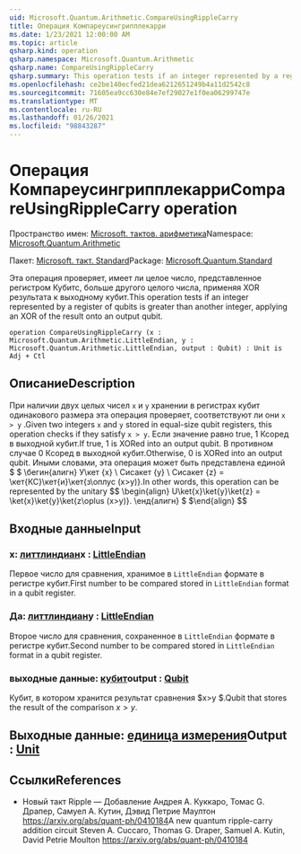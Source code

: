 ```yaml
---
uid: Microsoft.Quantum.Arithmetic.CompareUsingRippleCarry
title: Операция Компареусингрипплекарри
ms.date: 1/23/2021 12:00:00 AM
ms.topic: article
qsharp.kind: operation
qsharp.namespace: Microsoft.Quantum.Arithmetic
qsharp.name: CompareUsingRippleCarry
qsharp.summary: This operation tests if an integer represented by a register of qubits is greater than another integer, applying an XOR of the result onto an output qubit.
ms.openlocfilehash: ce2be140ecfed21dea6212651249b4a11d2542c8
ms.sourcegitcommit: 71605ea9cc630e84e7ef29027e1f0ea06299747e
ms.translationtype: MT
ms.contentlocale: ru-RU
ms.lasthandoff: 01/26/2021
ms.locfileid: "98843287"
---
```

# <a name="compareusingripplecarry-operation"></a><span data-ttu-id="cc512-102">Операция Компареусингрипплекарри</span><span class="sxs-lookup"><span data-stu-id="cc512-102">CompareUsingRippleCarry operation</span></span>

<span data-ttu-id="cc512-103">Пространство имен: [Microsoft. тактов. арифметика](xref:Microsoft.Quantum.Arithmetic)</span><span class="sxs-lookup"><span data-stu-id="cc512-103">Namespace: [Microsoft.Quantum.Arithmetic](xref:Microsoft.Quantum.Arithmetic)</span></span>

<span data-ttu-id="cc512-104">Пакет: [Microsoft. такт. Standard](https://nuget.org/packages/Microsoft.Quantum.Standard)</span><span class="sxs-lookup"><span data-stu-id="cc512-104">Package: [Microsoft.Quantum.Standard](https://nuget.org/packages/Microsoft.Quantum.Standard)</span></span>


<span data-ttu-id="cc512-105">Эта операция проверяет, имеет ли целое число, представленное регистром Кубитс, больше другого целого числа, применяя XOR результата к выходному кубит.</span><span class="sxs-lookup"><span data-stu-id="cc512-105">This operation tests if an integer represented by a register of qubits is greater than another integer, applying an XOR of the result onto an output qubit.</span></span>

```qsharp
operation CompareUsingRippleCarry (x : Microsoft.Quantum.Arithmetic.LittleEndian, y : Microsoft.Quantum.Arithmetic.LittleEndian, output : Qubit) : Unit is Adj + Ctl
```


## <a name="description"></a><span data-ttu-id="cc512-106">Описание</span><span class="sxs-lookup"><span data-stu-id="cc512-106">Description</span></span>

<span data-ttu-id="cc512-107">При наличии двух целых чисел `x` и `y` хранении в регистрах кубит одинакового размера эта операция проверяет, соответствуют ли они `x > y` .</span><span class="sxs-lookup"><span data-stu-id="cc512-107">Given two integers `x` and `y` stored in equal-size qubit registers, this operation checks if they satisfy `x > y`.</span></span> <span data-ttu-id="cc512-108">Если значение равно true, 1 Ксоред в выходной кубит.</span><span class="sxs-lookup"><span data-stu-id="cc512-108">If true, 1 is XORed into an output qubit.</span></span> <span data-ttu-id="cc512-109">В противном случае 0 Ксоред в выходной кубит.</span><span class="sxs-lookup"><span data-stu-id="cc512-109">Otherwise, 0 is XORed into an output qubit.</span></span>
<span data-ttu-id="cc512-110">Иными словами, эта операция может быть представлена единой $ $ \бегин{алигн} У\кет {x} \ Сисакет {y} \ Сисакет {z} = \кет{КС}\кет{и}\кет{з\оплус (x>y)}.</span><span class="sxs-lookup"><span data-stu-id="cc512-110">In other words, this operation can be represented by the unitary $$ \begin{align} U\ket{x}\ket{y}\ket{z} = \ket{x}\ket{y}\ket{z\oplus (x>y)}.</span></span>
<span data-ttu-id="cc512-111">\енд{алигн} $ $</span><span class="sxs-lookup"><span data-stu-id="cc512-111">\end{align} $$</span></span>

## <a name="input"></a><span data-ttu-id="cc512-112">Входные данные</span><span class="sxs-lookup"><span data-stu-id="cc512-112">Input</span></span>

### <a name="x--littleendian"></a><span data-ttu-id="cc512-113">x: [литтлиндиан](xref:Microsoft.Quantum.Arithmetic.LittleEndian)</span><span class="sxs-lookup"><span data-stu-id="cc512-113">x : [LittleEndian](xref:Microsoft.Quantum.Arithmetic.LittleEndian)</span></span>

<span data-ttu-id="cc512-114">Первое число для сравнения, хранимое в `LittleEndian` формате в регистре кубит.</span><span class="sxs-lookup"><span data-stu-id="cc512-114">First number to be compared stored in `LittleEndian` format in a qubit register.</span></span>


### <a name="y--littleendian"></a><span data-ttu-id="cc512-115">Да: [литтлиндиан](xref:Microsoft.Quantum.Arithmetic.LittleEndian)</span><span class="sxs-lookup"><span data-stu-id="cc512-115">y : [LittleEndian](xref:Microsoft.Quantum.Arithmetic.LittleEndian)</span></span>

<span data-ttu-id="cc512-116">Второе число для сравнения, сохраненное в `LittleEndian` формате в регистре кубит.</span><span class="sxs-lookup"><span data-stu-id="cc512-116">Second number to be compared stored in `LittleEndian` format in a qubit register.</span></span>


### <a name="output--qubit"></a><span data-ttu-id="cc512-117">выходные данные: [кубит](xref:microsoft.quantum.lang-ref.qubit)</span><span class="sxs-lookup"><span data-stu-id="cc512-117">output : [Qubit](xref:microsoft.quantum.lang-ref.qubit)</span></span>

<span data-ttu-id="cc512-118">Кубит, в котором хранится результат сравнения $x>y $.</span><span class="sxs-lookup"><span data-stu-id="cc512-118">Qubit that stores the result of the comparison $x>y$.</span></span>



## <a name="output--unit"></a><span data-ttu-id="cc512-119">Выходные данные: [единица измерения](xref:microsoft.quantum.lang-ref.unit)</span><span class="sxs-lookup"><span data-stu-id="cc512-119">Output : [Unit](xref:microsoft.quantum.lang-ref.unit)</span></span>



## <a name="references"></a><span data-ttu-id="cc512-120">Ссылки</span><span class="sxs-lookup"><span data-stu-id="cc512-120">References</span></span>

- <span data-ttu-id="cc512-121">Новый такт Ripple — Добавление Андрея A. Куккаро, Томас G. Драпер, Самуел A. Кутин, Дэвид Петрие Маултон https://arxiv.org/abs/quant-ph/0410184</span><span class="sxs-lookup"><span data-stu-id="cc512-121">A new quantum ripple-carry addition circuit Steven A. Cuccaro, Thomas G. Draper, Samuel A. Kutin, David Petrie Moulton https://arxiv.org/abs/quant-ph/0410184</span></span>